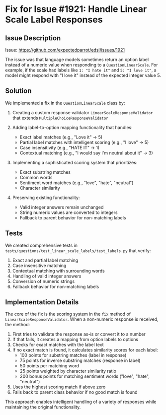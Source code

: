 # Fix for Issue #1921: Handle Linear Scale Label Responses

## Issue Description
Issue: https://github.com/expectedparrot/edsl/issues/1921

The issue was that language models sometimes return an option label instead of a numeric value when responding to a `QuestionLinearScale`. For example, if the scale had labels like `1: "I hate it"` and `5: "I love it"`, a model might respond with "I love it" instead of the expected integer value 5.

## Solution

We implemented a fix in the `QuestionLinearScale` class by:

1. Creating a custom response validator `LinearScaleResponseValidator` that extends `MultipleChoiceResponseValidator`
2. Adding label-to-option mapping functionality that handles:
   - Exact label matches (e.g., "Love it" → 5)
   - Partial label matches with intelligent scoring (e.g., "I love" → 5)
   - Case insensitivity (e.g., "HATE IT" → 1)
   - Contextual matching (e.g., "I would say I'm neutral about it" → 3)
   
3. Implementing a sophisticated scoring system that prioritizes:
   - Exact substring matches
   - Common words
   - Sentiment word matches (e.g., "love", "hate", "neutral")
   - Character similarity

4. Preserving existing functionality:
   - Valid integer answers remain unchanged
   - String numeric values are converted to integers
   - Fallback to parent behavior for non-matching labels

## Tests

We created comprehensive tests in `tests/questions/test_linear_scale_labels/test_labels.py` that verify:

1. Exact and partial label matching
2. Case insensitive matching
3. Contextual matching with surrounding words
4. Handling of valid integer answers
5. Conversion of numeric strings
6. Fallback behavior for non-matching labels

## Implementation Details

The core of the fix is the scoring system in the `fix` method of `LinearScaleResponseValidator`. When a non-numeric response is received, the method:

1. First tries to validate the response as-is or convert it to a number
2. If that fails, it creates a mapping from option labels to options
3. Checks for exact matches with the label text
4. If no exact match is found, it calculates similarity scores for each label:
   - 100 points for substring matches (label in response)
   - 75 points for inverse substring matches (response in label)
   - 50 points per matching word
   - 25 points weighted by character similarity ratio
   - 200 bonus points for matching sentiment words ("love", "hate", "neutral")
5. Uses the highest scoring match if above zero
6. Falls back to parent class behavior if no good match is found

This approach enables intelligent handling of a variety of responses while maintaining the original functionality.